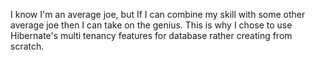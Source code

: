 I know I'm an average joe, but If I can combine my skill with some other average joe then I can take on the genius.
This is why I chose to use Hibernate's multi tenancy features for database rather creating from scratch.